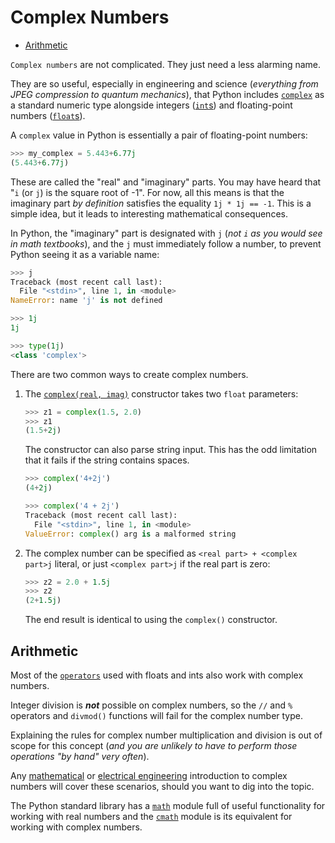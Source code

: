 # Complex Numbers <!-- omit in toc -->

- [Arithmetic](#arithmetic)

`Complex numbers` are not complicated. They just need a less alarming name.

They are so useful, especially in engineering and science (_everything from JPEG
compression to quantum mechanics_), that Python includes [`complex`][complex] as
a standard numeric type alongside integers ([`int`s][ints]) and floating-point
numbers ([`float`s][floats]).

A `complex` value in Python is essentially a pair of floating-point numbers:

```python
>>> my_complex = 5.443+6.77j
(5.443+6.77j)
```

These are called the "real" and "imaginary" parts. You may have heard that "`i`
(or `j`) is the square root of -1". For now, all this means is that the
imaginary part _by definition_ satisfies the equality `1j * 1j == -1`. This is a
simple idea, but it leads to interesting mathematical consequences.

In Python, the "imaginary" part is designated with `j` (_not `i` as you would
see in math textbooks_), and the `j` must immediately follow a number, to
prevent Python seeing it as a variable name:

```python
>>> j
Traceback (most recent call last):
  File "<stdin>", line 1, in <module>
NameError: name 'j' is not defined

>>> 1j
1j

>>> type(1j)
<class 'complex'>
```

There are two common ways to create complex numbers.

1. The [`complex(real, imag)`][complex] constructor takes two `float`
   parameters:

   ```python
   >>> z1 = complex(1.5, 2.0)
   >>> z1
   (1.5+2j)
   ```

   The constructor can also parse string input. This has the odd limitation that
   it fails if the string contains spaces.

   ```python
   >>> complex('4+2j')
   (4+2j)

   >>> complex('4 + 2j')
   Traceback (most recent call last):
     File "<stdin>", line 1, in <module>
   ValueError: complex() arg is a malformed string
   ```

2. The complex number can be specified as `<real part> + <complex part>j`
   literal, or just `<complex part>j` if the real part is zero:

   ```python
   >>> z2 = 2.0 + 1.5j
   >>> z2
   (2+1.5j)
   ```

   The end result is identical to using the `complex()` constructor.

## Arithmetic

Most of the [`operators`][operators] used with floats and ints also work with
complex numbers.

Integer division is _**not**_ possible on complex numbers, so the `//` and `%`
operators and `divmod()` functions will fail for the complex number type.

Explaining the rules for complex number multiplication and division is out of
scope for this concept (_and you are unlikely to have to perform those
operations "by hand" very often_).

Any [mathematical][math-complex] or [electrical
engineering][engineering-complex] introduction to complex numbers will cover
these scenarios, should you want to dig into the topic.

The Python standard library has a [`math`][math-module] module full of useful
functionality for working with real numbers and the [`cmath`][cmath] module is
its equivalent for working with complex numbers.

[cmath]: https://docs.python.org/3/library/cmath.html
[complex]: https://docs.python.org/3/library/functions.html#complex
[engineering-complex]:
  https://www.khanacademy.org/science/electrical-engineering/ee-circuit-analysis-topic/ee-ac-analysis/v/ee-complex-numbers
[floats]: https://docs.python.org/3/library/functions.html#float
[ints]: https://docs.python.org/3/library/functions.html#int
[math-complex]: https://www.nagwa.com/en/videos/143121736364/
[math-module]: https://docs.python.org/3/library/math.html
[operators]:
  https://docs.python.org/3/library/stdtypes.html#numeric-types-int-float-complex
